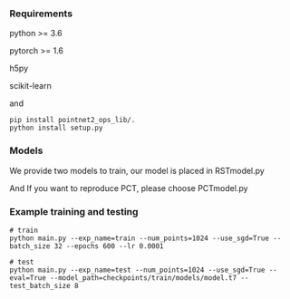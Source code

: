 ### Requirements

python >= 3.6

pytorch >= 1.6

h5py

scikit-learn

and

```shell script
pip install pointnet2_ops_lib/.
python install setup.py
```


### Models

We provide two models to train, our model is placed in RSTmodel.py

And If you want to reproduce PCT, please choose PCTmodel.py 

### Example training and testing

```shell script
# train
python main.py --exp_name=train --num_points=1024 --use_sgd=True --batch_size 32 --epochs 600 --lr 0.0001

# test
python main.py --exp_name=test --num_points=1024 --use_sgd=True --eval=True --model_path=checkpoints/train/models/model.t7 --test_batch_size 8

```



